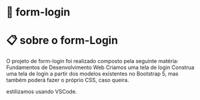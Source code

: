 # 🚀  form-login

# 📋 sobre o form-Login

O projeto de form-login foi realizado composto pela seguinte matéria: Fundamentos de Desenvolvimento Web Criamos uma tela de login Construa uma tela de login a partir dos modelos existentes no Bootstrap 5, mas também poderá fazer o próprio CSS, caso queira.

 estilizamos usando VSCode.

